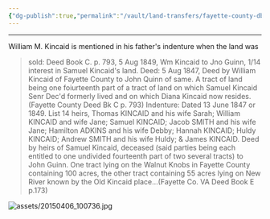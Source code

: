 ```yaml
---
{"dg-publish":true,"permalink":"/vault/land-transfers/fayette-county-db-c-pg-793-dated-5-aug-1847-william-kincaid-to-gwinn/","tags":["William-Kincaid","john-gwinn","fayette"]}
---
```


---

William M. Kincaid is mentioned in his father's indenture when the land was
> sold:
> Deed Book C. p. 793, 5 Aug 1849, Wm Kincaid to Jno Guinn, 1/14 interest in
> Samuel Kincaid's land.
> Deed: 5 Aug 1847, Deed by William Kincaid of Fayette County to John Quinn
> of same. A tract of land being one foiurteenth part of a tract of land on
> which Samuel Kincaid Senr Dec'd formerly lived and on which Diana Kincaid
> now resides. (Fayette County Deed Bk C p. 793)
> Indenture: Dated 13 June 1847 or 1849. List 14 heirs, Thomas KINCAID and
> his wife Sarah; William KINCAID and wife Jane; Samuel KINCAID; Jacob SMITH
> and his wife Jane; Hamilton ADKINS and his wife Debby; Hannah KINCAID;
> Huldy KINCAID; Andrew SMITH and his wife Huldy; & James KINCAID. Deed by
> heirs of Samuel Kincaid, deceased (said parties being each entitled to one
> undivided fourteenth part of two several tracts) to John Guinn. One tract
> lying on the Walnut Knobs in Fayette County containing 100 acres, the other
> tract containing 55 acres lying on New River known by the Old Kincaid
> place...(Fayette Co. VA Deed Book E p.173)

![assets/20150406_100736.jpg](/img/user/assets/20150406_100736.jpg)
